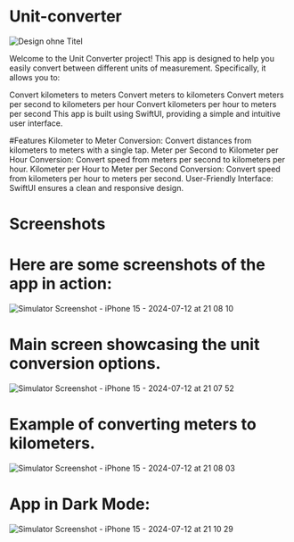 # Unit-converter


![Design ohne Titel](https://github.com/user-attachments/assets/5b410edd-fdf6-4e78-a498-b79b2e887de8)





Welcome to the Unit Converter project! This app is designed to help you easily convert between different units of measurement. Specifically, it allows you to:

Convert kilometers to meters
Convert meters to kilometers
Convert meters per second to kilometers per hour
Convert kilometers per hour to meters per second
This app is built using SwiftUI, providing a simple and intuitive user interface.

#Features
Kilometer to Meter Conversion: Convert distances from kilometers to meters with a single tap.
Meter per Second to Kilometer per Hour Conversion: Convert speed from meters per second to kilometers per hour.
Kilometer per Hour to Meter per Second Conversion: Convert speed from kilometers per hour to meters per second.
User-Friendly Interface: SwiftUI ensures a clean and responsive design.

# Screenshots

# Here are some screenshots of the app in action:

![Simulator Screenshot - iPhone 15 - 2024-07-12 at 21 08 10](https://github.com/user-attachments/assets/87181c62-de3b-406b-b88d-360a6aa61c46)


# Main screen showcasing the unit conversion options.

![Simulator Screenshot - iPhone 15 - 2024-07-12 at 21 07 52](https://github.com/user-attachments/assets/43e85c89-9dc5-44ad-90c9-f025d2174e72)


# Example of converting meters to kilometers.

![Simulator Screenshot - iPhone 15 - 2024-07-12 at 21 08 03](https://github.com/user-attachments/assets/5ad53f92-5526-4d71-9656-7515f0eca3fa)

# App in Dark Mode:

![Simulator Screenshot - iPhone 15 - 2024-07-12 at 21 10 29](https://github.com/user-attachments/assets/c01598fc-aea9-4042-a480-5ddaab4f8fa8)

